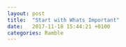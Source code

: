 ```yaml
---
layout: post
title:  "Start with Whats Important"
date:   2017-11-18 15:44:21 +0100
categories: Ramble
---
```


